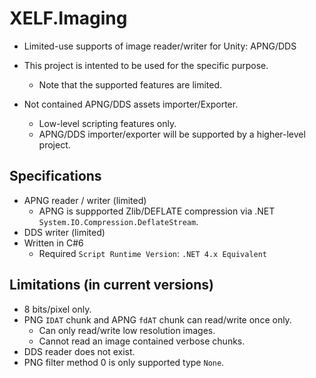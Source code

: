 # XELF.Imaging
* Limited-use supports of image reader/writer for Unity: APNG/DDS 

* This project is intented to be used for the specific purpose.
  * Note that the supported features are limited.
* Not contained APNG/DDS assets importer/Exporter.
  * Low-level scripting features only.
  * APNG/DDS importer/exporter will be supported by a higher-level project.

## Specifications
* APNG reader / writer (limited)
  * APNG is suppported Zlib/DEFLATE compression via .NET `System.IO.Compression.DeflateStream`.
* DDS writer (limited)
* Written in C#6
  * Required `Script Runtime Version`: `.NET 4.x Equivalent`

## Limitations (in current versions)
* 8 bits/pixel only.
* PNG `IDAT` chunk and APNG `fdAT` chunk can read/write once only.
  * Can only read/write low resolution images.
  * Cannot read an image contained verbose chunks.
* DDS reader does not exist.
* PNG filter method 0 is only supported type `None`.
